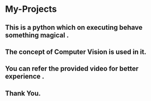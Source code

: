 # My-Projects
## This is a python which on executing behave something magical .
## The concept of Computer Vision is used in it.
## You can refer the provided video for better experience .
## Thank You.
